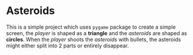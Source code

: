 # Asteroids

This is a simple project which uses `pygame` package to create a simple screen, the _player_ is shaped as a __triangle__ and the _asteroids_ are shaped as __circles__. When the _player_ shoots the _asteroids_ with bullets, the asteroids might either split into 2 parts or entirely disappear.
